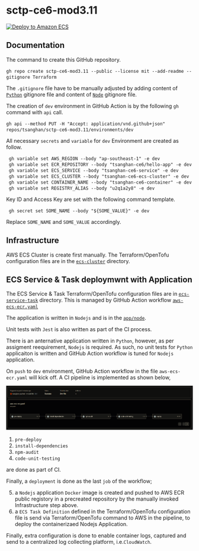 # sctp-ce6-mod3.11

[![Deploy to Amazon ECS](https://github.com/tsanghan/sctp-ce6-mod3.11/actions/workflows/aws-ecs-ecr.yaml/badge.svg)][def]

[def]: https://github.com/tsanghan/sctp-ce6-mod3.11/actions/workflows/aws-ecs-ecr.yaml

## Documentation

The command to create this GitHub repository.

```
gh repo create sctp-ce6-mod3.11 --public --license mit --add-readme --gitignore Terraform
```

The `.gitignore` file have to be manually adjusted by adding content of [`Python`](https://github.com/github/gitignore/blob/main/Python.gitignore) gitignore file and content of [`Node`](https://github.com/github/gitignore/blob/main/Node.gitignore) gitignore file.

The creation of `dev` environment in GitHub Action is by the following `gh` command with `api` call.

```
gh api --method PUT -H "Accept: application/vnd.github+json" repos/tsanghan/sctp-ce6-mod3.11/environments/dev
```
All necessary `secrets` and `variable` for `dev` Environment are created as follow.

```
 gh variable set AWS_REGION --body "ap-southeast-1" -e dev
 gh variable set ECR_REPOSITORY --body "tsanghan-ce6/hello-app" -e dev
 gh variable set ECS_SERVICE --body "tsanghan-ce6-service" -e dev
 gh variable set ECS_CLUSTER --body "tsanghan-ce6-ecs-cluster" -e dev
 gh variable set CONTAINER_NAME --body "tsanghan-ce6-container" -e dev
 gh variable set REGISTRY_ALIAS --body "u2q1a2y8" -e dev
```
Key ID and Access Key are set with the following command template.
```
 gh secret set SOME_NAME --body "${SOME_VALUE}" -e dev
```
Replace `SOME_NAME` and `SOME_VALUE` accordingly.

## Infrastructure
AWS ECS Cluster is create first manually. The Terraform/OpenTofu configuration files are in the [`ecs-cluster`](https://github.com/tsanghan/sctp-ce6-mod3.11/tree/main/ecs-cluster) directory.

## ECS Service & Task deploymwnt with Application
The ECS Service & Task Terraform/OpenTofu configuration files are in [`ecs-service-task`](https://github.com/tsanghan/sctp-ce6-mod3.11/tree/main/ecs-service-task) directory. This is managed by GitHub Action workflow [`aws-ecs-ecr.yaml`](https://github.com/tsanghan/sctp-ce6-mod3.11/blob/main/.github/workflows/aws-ecs-ecr.yaml)

The application is written in `Nodejs` and is in the [`app/node`](https://github.com/tsanghan/sctp-ce6-mod3.11/tree/main/app/node).

Unit tests with `Jest` is also written as part of the CI process.

There is an anternative application written in `Python`, however, as per assigment reequirement, `Nodejs` is required.
As such, no unit tests for `Python` applicaiton is written and GitHub Action workflow is tuned for `Nodejs` application.

On `push` to `dev` environment, GitHub Action workflow in the file `aws-ecs-ecr.yaml` will kick off. A CI pipeline is implemented as shown below,

![CI Pipeline](images/ecs-ecr-deploy-success.PNG)

1) `pre-deploy`
2) `install-dependencies`
3) `npm-audit`
4) `code-unit-testing`

are done as part of CI.

Finally, a `deployment` is done as the last `job` of the workflow;

5) a `Nodejs` application `Docker` image is created and pushed to AWS ECR public registory in a precreated repository by the manually invoked Infrastructure step above.
6) a `ECS Task Definition` defined in the Terraform/OpenTofu configuration file is send via Terraform/OpenTofu command to AWS in the pipeline, to deploy the containerizaed Nodejs Application.

Finally, extra configuration is done to enable container logs, captured and send to a centralized log collecting platform, i.e.`CloudWatch`.
